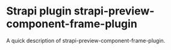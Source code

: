 # Strapi plugin strapi-preview-component-frame-plugin

A quick description of strapi-preview-component-frame-plugin.
